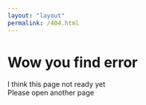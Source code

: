 ```yaml
---
layout: "layout"
permalink: /404.html
---
```


# Wow you find error
I think this page not ready yet<br>
Please open another page